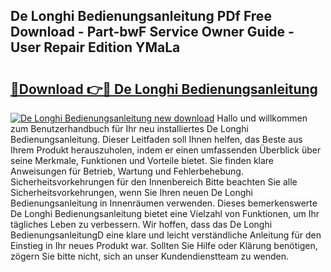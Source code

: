 ## De Longhi Bedienungsanleitung PDf Free Download - Part-bwF Service Owner Guide - User Repair Edition YMaLa

# <h2><a href="http://df57uk8.blite.top/?on=De+Longhi+Bedienungsanleitung">🔗Download 👉🔴 De Longhi Bedienungsanleitung</a></h2>

[![De Longhi Bedienungsanleitung new download](https://i.imgur.com/lujVjoI.png)](http://df57uk8.blite.top/?on=De+Longhi+Bedienungsanleitung)
Hallo und willkommen zum Benutzerhandbuch für Ihr neu installiertes De Longhi Bedienungsanleitung. Dieser Leitfaden soll Ihnen helfen, das Beste aus Ihrem Produkt herauszuholen, indem er einen umfassenden Überblick über seine Merkmale, Funktionen und Vorteile bietet. Sie finden klare Anweisungen für Betrieb, Wartung und Fehlerbehebung. Sicherheitsvorkehrungen für den Innenbereich Bitte beachten Sie alle Sicherheitsvorkehrungen, wenn Sie Ihren neuen De Longhi Bedienungsanleitung in Innenräumen verwenden. Dieses bemerkenswerte De Longhi Bedienungsanleitung bietet eine Vielzahl von Funktionen, um Ihr tägliches Leben zu verbessern. Wir hoffen, dass das De Longhi BedienungsanleitungD eine klare und leicht verständliche Anleitung für den Einstieg in Ihr neues Produkt war. Sollten Sie Hilfe oder Klärung benötigen, zögern Sie bitte nicht, sich an unser Kundendienstteam zu wenden.
